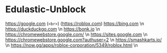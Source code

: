 # Edulastic-Unblock
https://google.com (`<br>`)
(https://roblox.com)
https://bing.com \n
https://duckduckgo.com \n
https://bonk.io \n
https://chromewebstore.google.com/ \n
https://sites.google.com \n
https://chromewebstore.google.com?authuser=2 \n
https://smashkarts.io/ \n
https://now.gg/apps/roblox-corporation/5349/roblox.html \n

